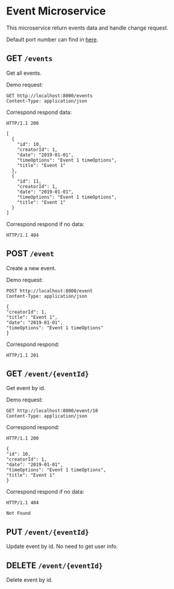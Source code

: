 # Event Microservice

This microservice return events data and handle change request.

Default port number can find in [here](../README.md#local-urls).

## GET `/events`

Get all events.

Demo request:

```http request
GET http://localhost:8000/events
Content-Type: application/json
```

Correspond respond data:

```
HTTP/1.1 200 

[
  {
    "id": 10,
    "creatorId": 1,
    "date": "2019-01-01",
    "timeOptions": "Event 1 timeOptions",
    "title": "Event 1"
  },
  {
    "id": 11,
    "creatorId": 1,
    "date": "2019-01-01",
    "timeOptions": "Event 1 timeOptions",
    "title": "Event 1"
  }
]
```

Correspond respond if no data:

```
HTTP/1.1 404
```

## POST `/event`

Create a new event.

Demo request:

```http request
POST http://localhost:8000/event
Content-Type: application/json

{
"creatorId": 1,
"title": "Event 1",
"date": "2019-01-01",
"timeOptions": "Event 1 timeOptions"
}
```

Correspond respond:

```
HTTP/1.1 201
```

## GET `/event/{eventId}`

Get event by id.

Demo request:

```http request
GET http://localhost:8000/event/10
Content-Type: application/json
```

Correspond respond:

```
HTTP/1.1 200

{
"id": 10,
"creatorId": 1,
"date": "2019-01-01",
"timeOptions": "Event 1 timeOptions",
"title": "Event 1"
}
```

Correspond respond if no data:
```
HTTP/1.1 404

Not Found
```
## PUT `/event/{eventId}`

Update event by id. No need to get user info.

## DELETE `/event/{eventId}`

Delete event by id.

